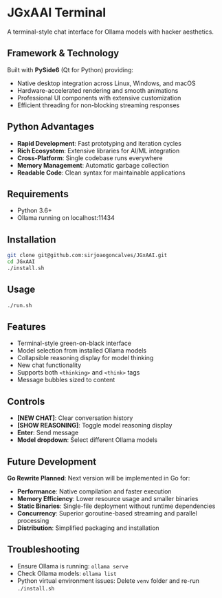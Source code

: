 # JGxAAI Terminal

A terminal-style chat interface for Ollama models with hacker aesthetics.

## Framework & Technology

Built with **PySide6** (Qt for Python) providing:
- Native desktop integration across Linux, Windows, and macOS
- Hardware-accelerated rendering and smooth animations
- Professional UI components with extensive customization
- Efficient threading for non-blocking streaming responses

## Python Advantages

- **Rapid Development**: Fast prototyping and iteration cycles
- **Rich Ecosystem**: Extensive libraries for AI/ML integration
- **Cross-Platform**: Single codebase runs everywhere
- **Memory Management**: Automatic garbage collection
- **Readable Code**: Clean syntax for maintainable applications

## Requirements

- Python 3.6+
- Ollama running on localhost:11434

## Installation

```bash
git clone git@github.com:sirjoaogoncalves/JGxAAI.git 
cd JGxAAI
./install.sh
```

## Usage

```bash
./run.sh
```

## Features

- Terminal-style green-on-black interface
- Model selection from installed Ollama models
- Collapsible reasoning display for model thinking
- New chat functionality
- Supports both `<thinking>` and `<think>` tags
- Message bubbles sized to content

## Controls

- **[NEW CHAT]**: Clear conversation history
- **[SHOW REASONING]**: Toggle model reasoning display
- **Enter**: Send message
- **Model dropdown**: Select different Ollama models

## Future Development

**Go Rewrite Planned**: Next version will be implemented in Go for:
- **Performance**: Native compilation and faster execution
- **Memory Efficiency**: Lower resource usage and smaller binaries  
- **Static Binaries**: Single-file deployment without runtime dependencies
- **Concurrency**: Superior goroutine-based streaming and parallel processing
- **Distribution**: Simplified packaging and installation

## Troubleshooting

- Ensure Ollama is running: `ollama serve`
- Check Ollama models: `ollama list`
- Python virtual environment issues: Delete `venv` folder and re-run `./install.sh`
